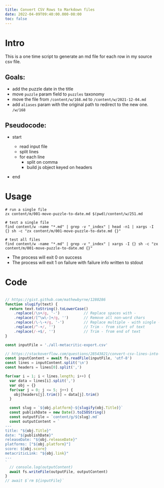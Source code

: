 ```yaml
---
title: Convert CSV Rows to Markdown files
date: 2022-04-09T09:40:00.000-08:00
toc: false
---
```


# Intro

This is a one time script to generate an md file for each row in my source csv file.

## Goals:

- add the puzzle date in the title
- move `puzzle` param field to `puzzles` taxonomy
- move the file from `/content/w/168.md` to `/content/w/2021-12-04.md`
- add `aliases` param with the original path to redirect to the new one. `/w/168`

## Pseudocode:

- start
  - read input file
  - split lines
  - for each line
    - split on comma
    - build js object keyed on headers

- end

# Usage

```
# run a single file
zx content/m/001-move-puzzle-to-date.md $(pwd)/content/w/251.md

# test a single file
find content/w -name "*.md" | grep -v "_index" | head -n1 | xargs -I {} sh -c "zx content/m/001-move-puzzle-to-date.md {}"

# test all files
find content/w -name "*.md" | grep -v "_index" | xargs -I {} sh -c "zx content/m/001-move-puzzle-to-date.md {}"
```

- The process will exit 0 on success
- The process will exit 1 on failure with failure info written to stdout

# Code

```js

// https://gist.github.com/mathewbyrne/1280286
function slugify(text) {
  return text.toString().toLowerCase()
    .replace(/\s+/g, '-')           // Replace spaces with -
    .replace(/[^\w\-]+/g, '')       // Remove all non-word chars
    .replace(/\-\-+/g, '-')         // Replace multiple - with single -
    .replace(/^-+/, '')             // Trim - from start of text
    .replace(/-+$/, '')             // Trim - from end of text
}

const inputFile = './all-metacritic-export.csv'

// https://stackoverflow.com/questions/28543821/convert-csv-lines-into-javascript-objects
const inputContent = await fs.readFile(inputFile, 'utf-8')
const lines = inputContent.split('\n')
const headers = lines[0].split(',')

for(var i = 1; i < lines.length; i++) {
  var data = lines[i].split(',')
  var obj = {}
  for(var j = 0; j <= 5; j++) {
    obj[headers[j].trim()] = data[j].trim()
  }

  const slug = `${obj.platform}-${slugify(obj.Title)}`
  const publishDate = new Date().toISOString()
  const outputFile = `content/g/${slug}.md`
  const outputContent = `
---
title: "${obj.Title}"
date: "${publishDate}"
releaseDate: "${obj.releaseDate}"
platforms: ["${obj.platform}"]
score: ${obj.score}
metacriticLink: "${obj.link}"
---
`
  // console.log(outputContent)
  await fs.writeFile(outputFile, outputContent)
}
// await $`rm ${inputFile}`


```
